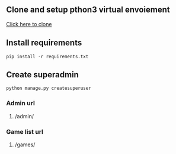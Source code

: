## Clone and setup pthon3 virtual envoiement

[Click here to clone](https://github.com/theasad/mdrive-api.git)

## Install requirements

`pip install -r requirements.txt`

## Create superadmin

`python manage.py createsuperuser`

### Admin url

1. /admin/

### Game list url

1. /games/

```

```
